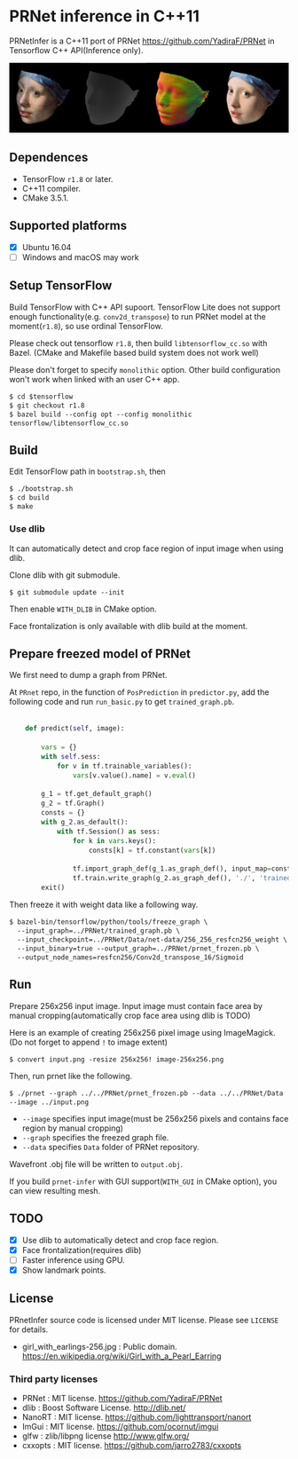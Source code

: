 # PRNet inference in C++11

PRNetInfer is a C++11 port of PRNet https://github.com/YadiraF/PRNet in Tensorflow C++ API(Inference only).

![](images/earing-result.jpg)

## Dependences

* TensorFlow `r1.8` or later.
* C++11 compiler.
* CMake 3.5.1.

## Supported platforms

* [x] Ubuntu 16.04
* [ ] Windows and macOS may work

## Setup TensorFlow

Build TensorFlow with C++ API supoort.
TensorFlow Lite does not support enough functionality(e.g. `conv2d_transpose`) to run PRNet model at the moment(`r1.8`), so use ordinal TensorFlow.

Please check out tensorflow `r1.8`, then build `libtensorflow_cc.so` with Bazel.
(CMake and Makefile based build system does not work well)

Please don't forget to specify `monolithic` option. Other build configuration won't work when linked with an user C++ app.

```
$ cd $tensorflow
$ git checkout r1.8
$ bazel build --config opt --config monolithic tensorflow/libtensorflow_cc.so
```

## Build

Edit TensorFlow path in `bootstrap.sh`, then

```
$ ./bootstrap.sh
$ cd build
$ make
```

### Use dlib

It can automatically detect and crop face region of input image when using dlib.

Clone dlib with git submodule.

```
$ git submodule update --init
```

Then enable `WITH_DLIB` in CMake option.

Face frontalization is only available with dlib build at the moment.


## Prepare freezed model of PRNet

We first need to dump a graph from PRNet.

At `PRnet` repo, in the function of `PosPrediction` in `predictor.py`, add the following code and run `run_basic.py` to get `trained_graph.pb`.

```py

    def predict(self, image):

        vars = {}
        with self.sess:
            for v in tf.trainable_variables():
                vars[v.value().name] = v.eval()

        g_1 = tf.get_default_graph()
        g_2 = tf.Graph()
        consts = {}
        with g_2.as_default():
            with tf.Session() as sess:
                for k in vars.keys():
                    consts[k] = tf.constant(vars[k])

                tf.import_graph_def(g_1.as_graph_def(), input_map=consts, name="")
                tf.train.write_graph(g_2.as_graph_def(), './', 'trained_graph.pb', as_text=False)
        exit()
```


Then freeze it with weight data like a following way.

```
$ bazel-bin/tensorflow/python/tools/freeze_graph \
  --input_graph=../PRNet/trained_graph.pb \
  --input_checkpoint=../PRNet/Data/net-data/256_256_resfcn256_weight \
  --input_binary=true --output_graph=../PRNet/prnet_frozen.pb \
  --output_node_names=resfcn256/Conv2d_transpose_16/Sigmoid
```

## Run

Prepare 256x256 input image. Input image must contain face area by manual cropping(automatically crop face area using dlib is TODO)

Here is an example of creating 256x256 pixel image using ImageMagick.
(Do not forget to append `!` to image extent)

```
$ convert input.png -resize 256x256! image-256x256.png
```

Then, run prnet like the following.

```
$ ./prnet --graph ../../PRNet/prnet_frozen.pb --data ../../PRNet/Data --image ../input.png
```

* `--image` specifies input image(must be 256x256 pixels and contains face region by manual cropping)
* `--graph` specifies the freezed graph file.
* `--data` specifies `Data` folder of PRNet repository.

Wavefront .obj file will be written to `output.obj`.

If you build `prnet-infer` with GUI support(`WITH_GUI` in CMake option), you can view resulting mesh.

## TODO

* [x] Use dlib to automatically detect and crop face region.
* [x] Face frontalization(requires dlib)
* [ ] Faster inference using GPU.
* [x] Show landmark points.

## License

PRnetInfer source code is licensed under MIT license. Please see `LICENSE` for details.

* girl_with_earlings-256.jpg : Public domain. https://en.wikipedia.org/wiki/Girl_with_a_Pearl_Earring

### Third party licenses

* PRNet : MIT license. https://github.com/YadiraF/PRNet
* dlib : Boost Software License. http://dlib.net/
* NanoRT : MIT license. https://github.com/lighttransport/nanort
* ImGui : MIT license. https://github.com/ocornut/imgui 
* glfw : zlib/libpng license http://www.glfw.org/
* cxxopts : MIT license. https://github.com/jarro2783/cxxopts

